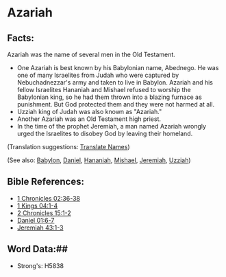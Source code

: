 # Azariah #

## Facts: ##

Azariah was the name of several men in the Old Testament.

* One Azariah is best known by his Babylonian name, Abednego. He was one of many Israelites from Judah who were captured by Nebuchadnezzar's army and taken to live in Babylon. Azariah and his fellow Israelites Hananiah and Mishael  refused to worship the Babylonian king, so he had them thrown into a blazing furnace as punishment. But God protected them and they were not harmed at all.
* Uzziah king of Judah was also known as "Azariah."
* Another Azariah was an Old Testament high priest.
* In the time of the prophet Jeremiah, a man named Azariah wrongly urged the Israelites to disobey God by leaving their homeland.

(Translation suggestions: [Translate Names](rc://en/ta/man/translate/translate-names))

(See also: [Babylon](../other/babylon.md), [Daniel](../other/daniel.md), [Hananiah](../other/hananiah.md), [Mishael](../other/mishael.md), [Jeremiah](../other/jeremiah.md), [Uzziah](../other/uzziah.md))

## Bible References: ##

* [1 Chronicles 02:36-38](rc://en/tn/help/1ch/02/36)
* [1 Kings 04:1-4](rc://en/tn/help/1ki/04/01)
* [2 Chronicles 15:1-2](rc://en/tn/help/2ch/15/01)
* [Daniel 01:6-7](rc://en/tn/help/dan/01/06)
* [Jeremiah 43:1-3](rc://en/tn/help/jer/43/01)

## Word Data:##

* Strong's: H5838

